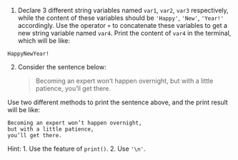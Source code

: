 1. Declare 3 different string variables named `var1`, `var2`, `var3` respectively, while the content of these variables should be `'Happy'`, `'New'`, `'Year!'` accordingly. Use the operator `+` to concatenate these variables to get a new string variable named `var4`. Print the content of `var4` in the terminal, which will be like:
```
HappyNewYear!
```

2. Consider the sentence below:
   > Becoming an expert won’t happen overnight, but with a little patience, you’ll get there.

Use two different methods to print the sentence above, and the print result will be like:
```
Becoming an expert won’t happen overnight, 
but with a little patience, 
you’ll get there.
```
Hint: 1. Use the feature of `print()`. 2. Use `'\n'`.
